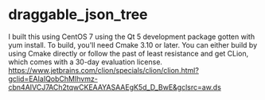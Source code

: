 # draggable_json_tree

I built this using CentOS 7 using the Qt 5 development package gotten with yum install.
To build, you'll need Cmake 3.10 or later.  You can either build by using Cmake directly
or follow the past of least resistance and get CLion, which comes with a 30-day evaluation license.
https://www.jetbrains.com/clion/specials/clion/clion.html?gclid=EAIaIQobChMIhvmz-cbn4AIVCJ7ACh2tqwCKEAAYASAAEgK5d_D_BwE&gclsrc=aw.ds

